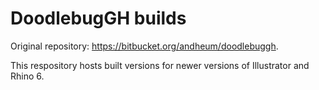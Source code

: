 # DoodlebugGH builds

Original repository: https://bitbucket.org/andheum/doodlebuggh.

This respository hosts built versions for newer versions of Illustrator and Rhino 6.
